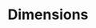 ---
layout: default
bigquery: https://console.cloud.google.com/bigquery?p=covid-19-dimensions-ai&page=table&d=data&t=publications
contributors: Digital Science, https://www.digital-science.com/
cost: Free for personal, non-commercial use.
description: Dimensions contains more than 100 million publications, ranging from
  articles published in scholarly journals, books and book chapters, to preprints
  and conference proceedings. All publications are contextualized with linked data
  sets, funding, publications, patents, clinical trials, and policy documents. You
  can also view associated categories, funders, institutions, and researcher profiles.
documentation: https://docs.dimensions.ai/bigquery/index.html
last_edit: 04/05/2022, 21:33:13
location: https://www.dimensions.ai/products/free/
maintained_by: Digital Science, https://www.digital-science.com/
schema_fields:
- funding_cny
- brief_title
- funding_currency
- funding_eur
- acronyms
- type
- ipcr
- priority_date
- original_assignee_orgs
- issue
- relationships
- types
- metrics
- funding_chf
- wikipedia_url
- granted_date
- cpc
- original_abstract
- associated_grant_ids
- grant_number
- title
- mesh_headings
- email_address
- status
- publication_year
- source_id
- assignee_orgs
- established
- category_hrcs_rac
- category_icrp_ct
- active_years
- filing_date
- investigators
- description
- research_org_cities
- abstract
- inventor_names
- labels
- reference_ids
- links
- assignee_countries
- family_count
- isbn
- associated_publication_doi
- id
- funder_orgs
- conditions
- research_orgs
- jurisdiction
- doi
- category_sdg
- funding_gbp
- associated_publication_arxiv_id
- book_title
- open_access_categories
- journal_lists
- funder_countries
- editors
- category_hrcs_hc
- researcher_ids
- funder_org
- associated_publication_pmid
- mesh_terms
- funder_org_cities
- acronym
- authors
- publisher
- family_members_ids
- patent_ids
- category_bra
- research_org_city_names
- funder_org_acronyms
- date
- external_ids
- associated_publication_id
- created_date
- granted_year
- citation_string
- category_hra
- current_assignee
- year
- current_assignee_countries
- registry
- date_imported_gbq
- embargo_date
- linkout
- conference
- concepts
- arxiv_id
- research_org_countries
- current_assignee_orgs
- expiration_date
- pmid
- date_modified
- resulting_publication_ids
- funder_org_countries
- funding_jpy
- funding_nzd
- open_access_categories_v2
- organisation_details
- parent_id
- journal
- acknowledgements
- funding_cad
- language
- supporting_grant_ids
- end_date
- cited_by_ids
- volume
- publication_ids
- research_org_state_codes
- start_date
- original_assignee
- date_print
- repository_url
- altmetrics
- funder_org_state_codes
- funding_amount
- pmcid
- funding_usd
- application_number
- pages
- subtitles
- category_uoa
- category_icrp_cso
- original_assignee_countries
- kind
- name
- categories
- filing_status
- clinical_trial_ids
- date_online
- resulting_publication_doi
- research_org_country_names
- foa_number
- aliases
- original_title
- research_org_state_names
- publication_date
- expiration_year
- end_year
- book_series_title
- funding_aud
- date_inserted
- start_year
- address
- date_normal
- priority_year
- funding_details
- legal_events
- eisbn
- license
- legal_status
- family_id
- citations
- interventions
- filing_year
- repository_name
- phase
- gender
- category_for
- proceedings_title
- citations_count
- category_rcdc
- repository_id
shortname: dimensions
tags:
- scholarly literature
- patents
- funding
- clinical trials
- academic profiles
terms_of_use: 'Use of both the Dimensions COVID-19 dataset and full Dimensions dataset
  are subject to the Dimensions Terms of use: https://www.dimensions.ai/policies-terms-legal '
title: Dimensions
uuid: dcff88bd-fe6b-4fdb-8159-809bf9d7bc1c
---